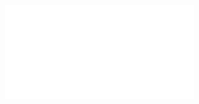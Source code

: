 <div align="center">
	<a href="https://www.youtube.com/watch?v=dQw4w9WgXcQ">
		<img src="https://github.com/SentinelWarren/SentinelWarren/raw/master/info.svg?sanitize=true">
	</a>
</div>
